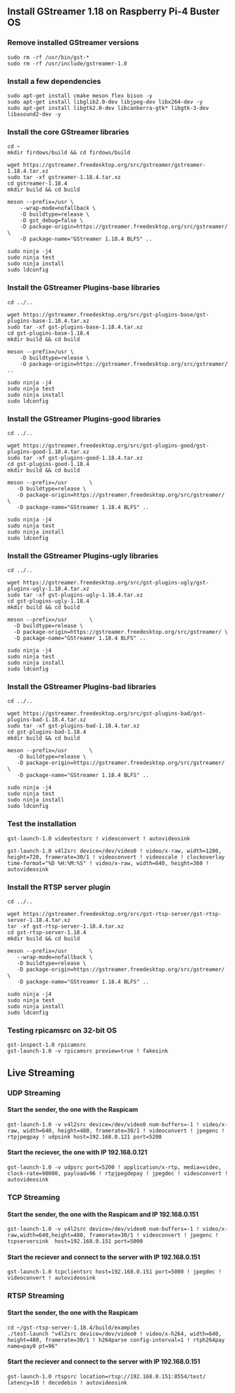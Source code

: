 ## Install GStreamer 1.18 on Raspberry Pi-4 Buster OS

### Remove installed GStreamer versions
    sudo rm -rf /usr/bin/gst-*
    sudo rm -rf /usr/include/gstreamer-1.0
    
### Install a few dependencies
    sudo apt-get install cmake meson flex bison -y
    sudo apt-get install libglib2.0-dev libjpeg-dev libx264-dev -y 
    sudo apt-get install libgtk2.0-dev libcanberra-gtk* libgtk-3-dev libasound2-dev -y 
  
   
### Install the core GStreamer libraries
    cd ~
    mkdir firdows/build && cd firdows/build

    wget https://gstreamer.freedesktop.org/src/gstreamer/gstreamer-1.18.4.tar.xz
    sudo tar -xf gstreamer-1.18.4.tar.xz
    cd gstreamer-1.18.4
    mkdir build && cd build
    
    meson --prefix=/usr \
        --wrap-mode=nofallback \
        -D buildtype=release \
        -D gst_debug=false \
        -D package-origin=https://gstreamer.freedesktop.org/src/gstreamer/ \
        -D package-name="GStreamer 1.18.4 BLFS" ..
    
    sudo ninja -j4
    sudo ninja test
    sudo ninja install
    sudo ldconfig

### Install the GStreamer Plugins-base libraries
    cd ../..

    wget https://gstreamer.freedesktop.org/src/gst-plugins-base/gst-plugins-base-1.18.4.tar.xz
    sudo tar -xf gst-plugins-base-1.18.4.tar.xz
    cd gst-plugins-base-1.18.4
    mkdir build && cd build 
    
    meson --prefix=/usr \
        -D buildtype=release \
        -D package-origin=https://gstreamer.freedesktop.org/src/gstreamer/ ..
    
    sudo ninja -j4
    sudo ninja test
    sudo ninja install
    sudo ldconfig
    
 ### Install the GStreamer Plugins-good libraries
    cd ../..

    wget https://gstreamer.freedesktop.org/src/gst-plugins-good/gst-plugins-good-1.18.4.tar.xz
    sudo tar -xf gst-plugins-good-1.18.4.tar.xz
    cd gst-plugins-good-1.18.4
    mkdir build && cd build 
    
    meson --prefix=/usr       \
       -D buildtype=release \
       -D package-origin=https://gstreamer.freedesktop.org/src/gstreamer/ \
       -D package-name="GStreamer 1.18.4 BLFS" ..
    
    sudo ninja -j4
    sudo ninja test
    sudo ninja install
    sudo ldconfig
    
   
    
   ### Install the GStreamer Plugins-ugly libraries
    cd ../..

    wget https://gstreamer.freedesktop.org/src/gst-plugins-ugly/gst-plugins-ugly-1.18.4.tar.xz
    sudo tar -xf gst-plugins-ugly-1.18.4.tar.xz
    cd gst-plugins-ugly-1.18.4
    mkdir build && cd build 
    
    meson --prefix=/usr       \
      -D buildtype=release \
      -D package-origin=https://gstreamer.freedesktop.org/src/gstreamer/ \
      -D package-name="GStreamer 1.18.4 BLFS" ..
    
    sudo ninja -j4
    sudo ninja test
    sudo ninja install
    sudo ldconfig
    
    
    

### Install the GStreamer Plugins-bad libraries
    cd ../..

    wget https://gstreamer.freedesktop.org/src/gst-plugins-bad/gst-plugins-bad-1.18.4.tar.xz
    sudo tar -xf gst-plugins-bad-1.18.4.tar.xz
    cd gst-plugins-bad-1.18.4
    mkdir build && cd build 
    
    meson --prefix=/usr       \
       -D buildtype=release \
       -D package-origin=https://gstreamer.freedesktop.org/src/gstreamer/ \
       -D package-name="GStreamer 1.18.4 BLFS" ..
    
    sudo ninja -j4
    sudo ninja test
    sudo ninja install
    sudo ldconfig
 ### Test the installation
    gst-launch-1.0 videotestsrc ! videoconvert ! autovideosink
    
    gst-launch-1.0 v4l2src device=/dev/video0 ! video/x-raw, width=1280, height=720, framerate=30/1 ! videoconvert ! videoscale ! clockoverlay time-format="%D %H:%M:%S" ! video/x-raw, width=640, height=360 ! autovideosink
    
    
### Install the RTSP server plugin
    cd ../..

    wget https://gstreamer.freedesktop.org/src/gst-rtsp-server/gst-rtsp-server-1.18.4.tar.xz
    tar -xf gst-rtsp-server-1.18.4.tar.xz
    cd gst-rtsp-server-1.18.4
    mkdir build && cd build 
    
    meson --prefix=/usr       \
       --wrap-mode=nofallback \
       -D buildtype=release \
       -D package-origin=https://gstreamer.freedesktop.org/src/gstreamer/ \
       -D package-name="GStreamer 1.18.4 BLFS" ..
    
    sudo ninja -j4
    sudo ninja test
    sudo ninja install
    sudo ldconfig

### Testing rpicamsrc on  32-bit OS
    gst-inspect-1.0 rpicamsrc
    gst-launch-1.0 -v rpicamsrc preview=true ! fakesink
    
## Live Streaming

### UDP Streaming
#### Start the sender, the one with the Raspicam
    gst-launch-1.0 -v v4l2src device=/dev/video0 num-buffers=-1 ! video/x-raw, width=640, height=480, framerate=30/1 ! videoconvert ! jpegenc ! rtpjpegpay ! udpsink host=192.168.0.121 port=5200

#### Start the reciever, the one with IP 192.168.0.121
    gst-launch-1.0 -v udpsrc port=5200 ! application/x-rtp, media=video, clock-rate=90000, payload=96 ! rtpjpegdepay ! jpegdec ! videoconvert ! autovideosink
    
    
### TCP Streaming
#### Start the sender, the one with the Raspicam and IP 192.168.0.151
    gst-launch-1.0 -v v4l2src device=/dev/video0 num-buffers=-1 ! video/x-raw,width=640,height=480, framerate=30/1 ! videoconvert ! jpegenc ! tcpserversink  host=192.168.0.151 port=5000

#### Start the reciever and connect to the server with IP 192.168.0.151
    gst-launch-1.0 tcpclientsrc host=192.168.0.151 port=5000 ! jpegdec ! videoconvert ! autovideosink


### RTSP Streaming
#### Start the sender, the one with the Raspicam 
    cd ~/gst-rtsp-server-1.18.4/build/examples
    ./test-launch "v4l2src device=/dev/video0 ! video/x-h264, width=640, height=480, framerate=30/1 ! h264parse config-interval=1 ! rtph264pay name=pay0 pt=96"
#### Start the reciever and connect to the server with IP 192.168.0.151
    gst-launch-1.0 rtspsrc location=rtsp://192.168.0.151:8554/test/ latency=10 ! decodebin ! autovideosink
